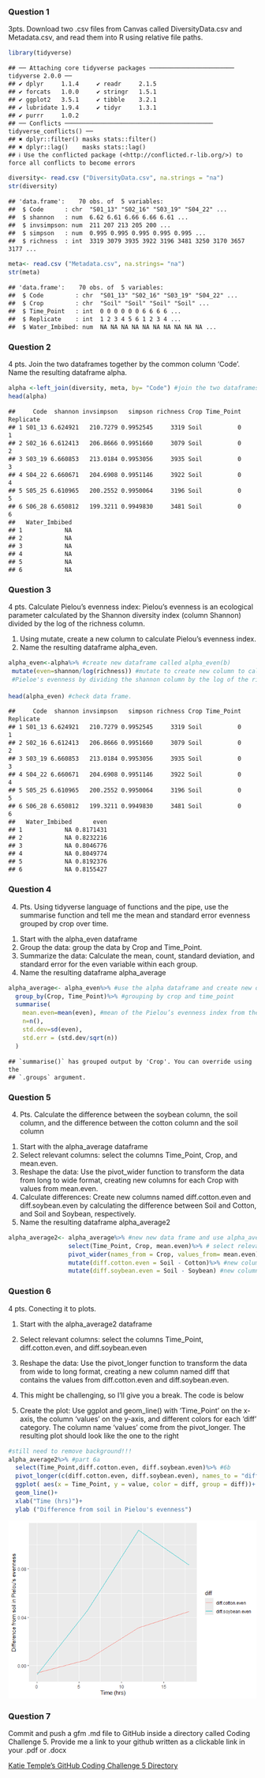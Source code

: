 ### Question 1

3pts. Download two .csv files from Canvas called DiversityData.csv and
Metadata.csv, and read them into R using relative file paths.

``` r
library(tidyverse)
```

    ## ── Attaching core tidyverse packages ──────────────────────── tidyverse 2.0.0 ──
    ## ✔ dplyr     1.1.4     ✔ readr     2.1.5
    ## ✔ forcats   1.0.0     ✔ stringr   1.5.1
    ## ✔ ggplot2   3.5.1     ✔ tibble    3.2.1
    ## ✔ lubridate 1.9.4     ✔ tidyr     1.3.1
    ## ✔ purrr     1.0.2     
    ## ── Conflicts ────────────────────────────────────────── tidyverse_conflicts() ──
    ## ✖ dplyr::filter() masks stats::filter()
    ## ✖ dplyr::lag()    masks stats::lag()
    ## ℹ Use the conflicted package (<http://conflicted.r-lib.org/>) to force all conflicts to become errors

``` r
diversity<- read.csv ("DiversityData.csv", na.strings = "na")
str(diversity)
```

    ## 'data.frame':    70 obs. of  5 variables:
    ##  $ Code      : chr  "S01_13" "S02_16" "S03_19" "S04_22" ...
    ##  $ shannon   : num  6.62 6.61 6.66 6.66 6.61 ...
    ##  $ invsimpson: num  211 207 213 205 200 ...
    ##  $ simpson   : num  0.995 0.995 0.995 0.995 0.995 ...
    ##  $ richness  : int  3319 3079 3935 3922 3196 3481 3250 3170 3657 3177 ...

``` r
meta<- read.csv ("Metadata.csv", na.strings= "na")
str(meta)
```

    ## 'data.frame':    70 obs. of  5 variables:
    ##  $ Code         : chr  "S01_13" "S02_16" "S03_19" "S04_22" ...
    ##  $ Crop         : chr  "Soil" "Soil" "Soil" "Soil" ...
    ##  $ Time_Point   : int  0 0 0 0 0 0 6 6 6 6 ...
    ##  $ Replicate    : int  1 2 3 4 5 6 1 2 3 4 ...
    ##  $ Water_Imbibed: num  NA NA NA NA NA NA NA NA NA NA ...

### Question 2

4 pts. Join the two dataframes together by the common column ‘Code’.
Name the resulting dataframe alpha.

``` r
alpha <-left_join(diversity, meta, by= "Code") #join the two dataframes into one and name it alpha.
head(alpha)
```

    ##     Code  shannon invsimpson   simpson richness Crop Time_Point Replicate
    ## 1 S01_13 6.624921   210.7279 0.9952545     3319 Soil          0         1
    ## 2 S02_16 6.612413   206.8666 0.9951660     3079 Soil          0         2
    ## 3 S03_19 6.660853   213.0184 0.9953056     3935 Soil          0         3
    ## 4 S04_22 6.660671   204.6908 0.9951146     3922 Soil          0         4
    ## 5 S05_25 6.610965   200.2552 0.9950064     3196 Soil          0         5
    ## 6 S06_28 6.650812   199.3211 0.9949830     3481 Soil          0         6
    ##   Water_Imbibed
    ## 1            NA
    ## 2            NA
    ## 3            NA
    ## 4            NA
    ## 5            NA
    ## 6            NA

### Question 3

4 pts. Calculate Pielou’s evenness index: Pielou’s evenness is an
ecological parameter calculated by the Shannon diversity index (column
Shannon) divided by the log of the richness column.

1.  Using mutate, create a new column to calculate Pielou’s evenness
    index.
2.  Name the resulting dataframe alpha_even.

``` r
alpha_even<-alpha%>% #create new dataframe called alpha_even(b)
 mutate(even=shannon/log(richness)) #mutate to create new column to calculate 
 #Pieloe's evenness by dividing the shannon column by the log of the richness column (a).

head(alpha_even) #check data frame.
```

    ##     Code  shannon invsimpson   simpson richness Crop Time_Point Replicate
    ## 1 S01_13 6.624921   210.7279 0.9952545     3319 Soil          0         1
    ## 2 S02_16 6.612413   206.8666 0.9951660     3079 Soil          0         2
    ## 3 S03_19 6.660853   213.0184 0.9953056     3935 Soil          0         3
    ## 4 S04_22 6.660671   204.6908 0.9951146     3922 Soil          0         4
    ## 5 S05_25 6.610965   200.2552 0.9950064     3196 Soil          0         5
    ## 6 S06_28 6.650812   199.3211 0.9949830     3481 Soil          0         6
    ##   Water_Imbibed      even
    ## 1            NA 0.8171431
    ## 2            NA 0.8232216
    ## 3            NA 0.8046776
    ## 4            NA 0.8049774
    ## 5            NA 0.8192376
    ## 6            NA 0.8155427

### Question 4

4.  Pts. Using tidyverse language of functions and the pipe, use the
    summarise function and tell me the mean and standard error evenness
    grouped by crop over time.

<!-- -->

1.  Start with the alpha_even dataframe
2.  Group the data: group the data by Crop and Time_Point.
3.  Summarize the data: Calculate the mean, count, standard deviation,
    and standard error for the even variable within each group.
4.  Name the resulting dataframe alpha_average

``` r
alpha_average<- alpha_even%>% #use the alpha dataframe and create new dataframe cammed alpha_average
  group_by(Crop, Time_Point)%>% #grouping by crop and time_point
  summarise(
    mean.even=mean(even), #mean of the Pielou’s evenness index from the new coumn named even
    n=n(),
    std.dev=sd(even), 
    std.err = (std.dev/sqrt(n))
  )
```

    ## `summarise()` has grouped output by 'Crop'. You can override using the
    ## `.groups` argument.

### Question 5

4.  Pts. Calculate the difference between the soybean column, the soil
    column, and the difference between the cotton column and the soil
    column

<!-- -->

1.  Start with the alpha_average dataframe
2.  Select relevant columns: select the columns Time_Point, Crop, and
    mean.even.
3.  Reshape the data: Use the pivot_wider function to transform the data
    from long to wide format, creating new columns for each Crop with
    values from mean.even.
4.  Calculate differences: Create new columns named diff.cotton.even and
    diff.soybean.even by calculating the difference between Soil and
    Cotton, and Soil and Soybean, respectively.
5.  Name the resulting dataframe alpha_average2

``` r
alpha_average2<- alpha_average%>% #new new data frame and use alpha_average as ref.
                 select(Time_Point, Crop, mean.even)%>% # select relevant columns
                 pivot_wider(names_from = Crop, values_from= mean.even)%>% #convert data to long form wide form
                 mutate(diff.cotton.even = Soil - Cotton)%>% #new column with difference from soil and cotton
                 mutate(diff.soybean.even = Soil - Soybean) #new column with difference between soil and soybean
```

### Question 6

4 pts. Conecting it to plots.

1.  Start with the alpha_average2 dataframe

2.  Select relevant columns: select the columns Time_Point,
    diff.cotton.even, and diff.soybean.even

3.  Reshape the data: Use the pivot_longer function to transform the
    data from wide to long format, creating a new column named diff that
    contains the values from diff.cotton.even and diff.soybean.even.

4.  This might be challenging, so I’ll give you a break. The code is
    below

5.  Create the plot: Use ggplot and geom_line() with ‘Time_Point’ on the
    x-axis, the column ‘values’ on the y-axis, and different colors for
    each ‘diff’ category. The column name ‘values’ come from the
    pivot_longer. The resulting plot should look like the one to the
    right

``` r
#still need to remove background!!!
alpha_average2%>% #part 6a
  select(Time_Point,diff.cotton.even, diff.soybean.even)%>% #6b
  pivot_longer(c(diff.cotton.even, diff.soybean.even), names_to = "diff")%>%#6c
  ggplot( aes(x = Time_Point, y = value, color = diff, group = diff))+
  geom_line()+
  xlab("Time (hrs)")+
  ylab ("Difference from soil in Pielou's evenness")
```

![](Temple_CodingChallenge5_files/figure-gfm/unnamed-chunk-6-1.png)<!-- -->

### Question 7

Commit and push a gfm .md file to GitHub inside a directory called
Coding Challenge 5. Provide me a link to your github written as a
clickable link in your .pdf or .docx

[Katie Temple’s GitHub Coding Challenge 5
Directory](https://github.com/temkat/TempleReproducibilityClass2025/tree/69531926d11d94f37eec0ff0bfdad75b7e135173/CodingChallenge_5)

